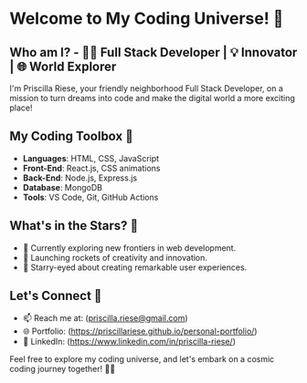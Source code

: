 # Welcome to My Coding Universe! 🌌


## Who am I?  - 👩‍💻 Full Stack Developer | 💡 Innovator | 🌐 World Explorer

I'm Priscilla Riese, your friendly neighborhood Full Stack Developer, on a mission to turn dreams into code and make the digital world a more exciting place!



## My Coding Toolbox 🧰

- **Languages**: HTML, CSS, JavaScript
- **Front-End**: React.js, CSS animations
- **Back-End**: Node.js, Express.js
- **Database**: MongoDB
- **Tools**: VS Code, Git, GitHub Actions

## What's in the Stars? 🌟

- 🔭 Currently exploring new frontiers in web development.
- 🚀 Launching rockets of creativity and innovation.
- 🌠 Starry-eyed about creating remarkable user experiences.


## Let's Connect 🚀

- 📫 Reach me at: (priscilla.riese@gmail.com)
- 🌐 Portfolio: (https://priscillariese.github.io/personal-portfolio/)
- 📱 LinkedIn: (https://www.linkedin.com/in/priscilla-riese/)

Feel free to explore my coding universe, and let's embark on a cosmic coding journey together! 🌌🚀

